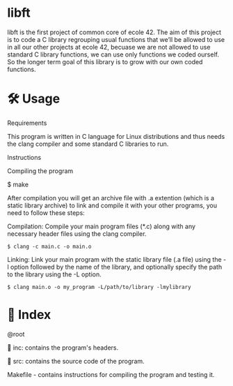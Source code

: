 # libft

libft is the first project of common core of ecole 42. The aim of this project is to code a C library regrouping usual functions that we’ll be allowed to use in all our other projects
at ecole 42, becuase we are not allowed to use standard C library functions, we can use only functions we coded ourself. 
So the longer term goal of this library is to grow with our own coded functions.

# 🛠️ Usage
Requirements

This program is written in C language for Linux distributions and thus needs the clang compiler and some standard C libraries to run.

Instructions

Compiling the program

$ make

After compilation you will get an archive file with .a extention (which is a static library archive) to link and compile it with your other programs, you need to follow these steps:

Compilation: Compile your main program files (*.c) along with any necessary header files using the clang compiler.

```shell
$ clang -c main.c -o main.o
```

Linking: Link your main program with the static library file (.a file) using the -l option followed by the name of the library, and optionally specify the path to the library using the -L option.

```
$ clang main.o -o my_program -L/path/to/library -lmylibrary
```

# 📑 Index
@root

📁 inc: contains the program's headers.

📁 src: contains the source code of the program.

Makefile - contains instructions for compiling the program and testing it.
